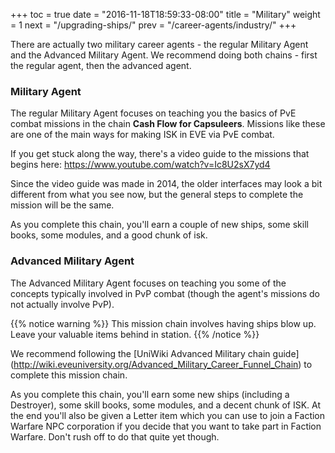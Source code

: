 +++
toc = true
date = "2016-11-18T18:59:33-08:00"
title = "Military"
weight = 1
next = "/upgrading-ships/"
prev = "/career-agents/industry/"
+++

There are actually two military career agents - the regular Military Agent and the Advanced Military Agent.
We recommend doing both chains - first the regular agent, then the advanced agent.

### Military Agent

The regular Military Agent focuses on teaching you the basics of PvE combat missions
in the chain **Cash Flow for Capsuleers**. Missions like these are one of the main
ways for making ISK in EVE via PvE combat.

If you get stuck along the way, there's a video guide to the missions that begins here:
https://www.youtube.com/watch?v=Ic8U2sX7yd4

Since the video guide was made in 2014, the older interfaces may look a bit different
from what you see now, but the general steps to complete the mission will be the same.

As you complete this chain, you'll earn a couple of new ships, some skill books, some
modules, and a good chunk of isk.

### Advanced Military Agent

The Advanced Military Agent focuses on teaching you some of the concepts typically
involved in PvP combat (though the agent's missions do not actually involve PvP).

{{% notice warning %}}
This mission chain involves having ships blow up. Leave your valuable
items behind in station.
{{% /notice %}}

We recommend following the [UniWiki Advanced Military chain guide]
(http://wiki.eveuniversity.org/Advanced_Military_Career_Funnel_Chain) to complete
this mission chain.

As you complete this chain, you'll earn some new ships (including a Destroyer),
some skill books, some modules, and a decent chunk of ISK. At the end you'll also
be given a Letter item which you can use to join a Faction Warfare NPC corporation
if you decide that you want to take part in Faction Warfare. Don't rush off to do
that quite yet though.
